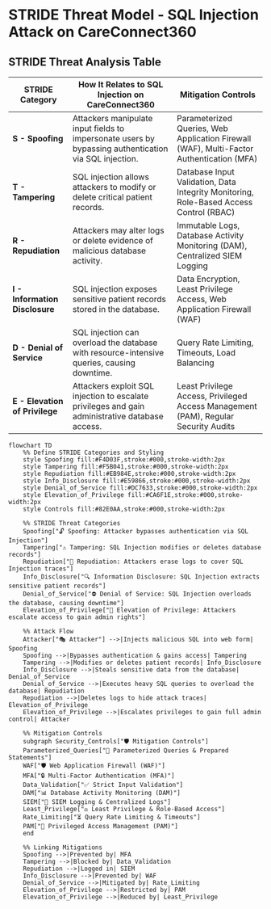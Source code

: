 # **STRIDE Threat Model - SQL Injection Attack on CareConnect360**

## **STRIDE Threat Analysis Table**
| **STRIDE Category**       | **How It Relates to SQL Injection on CareConnect360** | **Mitigation Controls** |
|---------------------------|---------------------------------|----------------|
| **S - Spoofing**          | Attackers manipulate input fields to impersonate users by bypassing authentication via SQL injection. | Parameterized Queries, Web Application Firewall (WAF), Multi-Factor Authentication (MFA) |
| **T - Tampering**         | SQL injection allows attackers to modify or delete critical patient records. | Database Input Validation, Data Integrity Monitoring, Role-Based Access Control (RBAC) |
| **R - Repudiation**       | Attackers may alter logs or delete evidence of malicious database activity. | Immutable Logs, Database Activity Monitoring (DAM), Centralized SIEM Logging |
| **I - Information Disclosure** | SQL injection exposes sensitive patient records stored in the database. | Data Encryption, Least Privilege Access, Web Application Firewall (WAF) |
| **D - Denial of Service** | SQL injection can overload the database with resource-intensive queries, causing downtime. | Query Rate Limiting, Timeouts, Load Balancing |
| **E - Elevation of Privilege** | Attackers exploit SQL injection to escalate privileges and gain administrative database access. | Least Privilege Access, Privileged Access Management (PAM), Regular Security Audits |

```mermaid
flowchart TD
    %% Define STRIDE Categories and Styling
    style Spoofing fill:#F4D03F,stroke:#000,stroke-width:2px
    style Tampering fill:#F5B041,stroke:#000,stroke-width:2px
    style Repudiation fill:#EB984E,stroke:#000,stroke-width:2px
    style Info_Disclosure fill:#E59866,stroke:#000,stroke-width:2px
    style Denial_of_Service fill:#DC7633,stroke:#000,stroke-width:2px
    style Elevation_of_Privilege fill:#CA6F1E,stroke:#000,stroke-width:2px
    style Controls fill:#82E0AA,stroke:#000,stroke-width:2px

    %% STRIDE Threat Categories
    Spoofing["🔓 Spoofing: Attacker bypasses authentication via SQL Injection"]
    Tampering["⚠️ Tampering: SQL Injection modifies or deletes database records"]
    Repudiation["📜 Repudiation: Attackers erase logs to cover SQL Injection traces"]
    Info_Disclosure["🔍 Information Disclosure: SQL Injection extracts sensitive patient records"]
    Denial_of_Service["⛔ Denial of Service: SQL Injection overloads the database, causing downtime"]
    Elevation_of_Privilege["🚀 Elevation of Privilege: Attackers escalate access to gain admin rights"]

    %% Attack Flow
    Attacker["🎭 Attacker"] -->|Injects malicious SQL into web form| Spoofing
    Spoofing -->|Bypasses authentication & gains access| Tampering
    Tampering -->|Modifies or deletes patient records| Info_Disclosure
    Info_Disclosure -->|Steals sensitive data from the database| Denial_of_Service
    Denial_of_Service -->|Executes heavy SQL queries to overload the database| Repudiation
    Repudiation -->|Deletes logs to hide attack traces| Elevation_of_Privilege
    Elevation_of_Privilege -->|Escalates privileges to gain full admin control| Attacker

    %% Mitigation Controls
    subgraph Security_Controls["🛡️ Mitigation Controls"]
    Parameterized_Queries["🔑 Parameterized Queries & Prepared Statements"]
    WAF["🛡️ Web Application Firewall (WAF)"]
    MFA["🔒 Multi-Factor Authentication (MFA)"]
    Data_Validation["✅ Strict Input Validation"]
    DAM["📊 Database Activity Monitoring (DAM)"]
    SIEM["📜 SIEM Logging & Centralized Logs"]
    Least_Privilege["⚖️ Least Privilege & Role-Based Access"]
    Rate_Limiting["⏳ Query Rate Limiting & Timeouts"]
    PAM["🔐 Privileged Access Management (PAM)"]
    end

    %% Linking Mitigations
    Spoofing -->|Prevented by| MFA
    Tampering -->|Blocked by| Data_Validation
    Repudiation -->|Logged in| SIEM
    Info_Disclosure -->|Prevented by| WAF
    Denial_of_Service -->|Mitigated by| Rate_Limiting
    Elevation_of_Privilege -->|Restricted by| PAM
    Elevation_of_Privilege -->|Reduced by| Least_Privilege